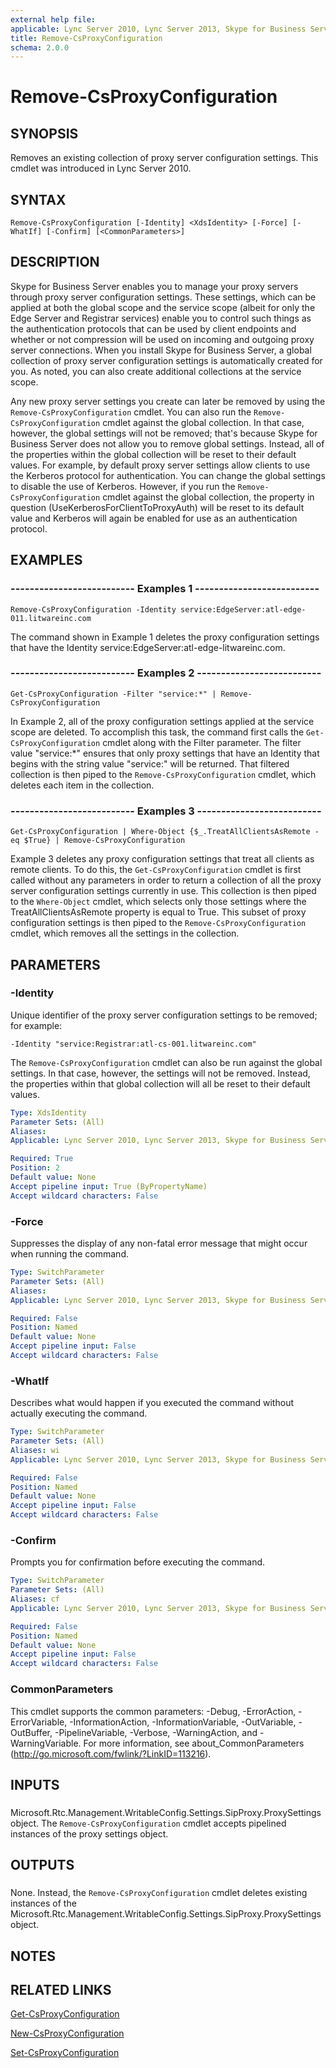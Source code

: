 ```yaml
---
external help file: 
applicable: Lync Server 2010, Lync Server 2013, Skype for Business Server 2015, Skype for Business Server 2019
title: Remove-CsProxyConfiguration
schema: 2.0.0
---
```


# Remove-CsProxyConfiguration

## SYNOPSIS
Removes an existing collection of proxy server configuration settings.
This cmdlet was introduced in Lync Server 2010.


## SYNTAX

```
Remove-CsProxyConfiguration [-Identity] <XdsIdentity> [-Force] [-WhatIf] [-Confirm] [<CommonParameters>]
```


## DESCRIPTION
Skype for Business Server enables you to manage your proxy servers through proxy server configuration settings.
These settings, which can be applied at both the global scope and the service scope (albeit for only the Edge Server and Registrar services) enable you to control such things as the authentication protocols that can be used by client endpoints and whether or not compression will be used on incoming and outgoing proxy server connections.
When you install Skype for Business Server, a global collection of proxy server configuration settings is automatically created for you.
As noted, you can also create additional collections at the service scope.

Any new proxy server settings you create can later be removed by using the `Remove-CsProxyConfiguration` cmdlet.
You can also run the `Remove-CsProxyConfiguration` cmdlet against the global collection.
In that case, however, the global settings will not be removed; that's because Skype for Business Server does not allow you to remove global settings.
Instead, all of the properties within the global collection will be reset to their default values.
For example, by default proxy server settings allow clients to use the Kerberos protocol for authentication.
You can change the global settings to disable the use of Kerberos.
However, if you run the `Remove-CsProxyConfiguration` cmdlet against the global collection, the property in question (UseKerberosForClientToProxyAuth) will be reset to its default value and Kerberos will again be enabled for use as an authentication protocol.


## EXAMPLES

### -------------------------- Examples 1 --------------------------
```
Remove-CsProxyConfiguration -Identity service:EdgeServer:atl-edge-011.litwareinc.com
```

The command shown in Example 1 deletes the proxy configuration settings that have the Identity service:EdgeServer:atl-edge-litwareinc.com.


### -------------------------- Examples 2 --------------------------
```
Get-CsProxyConfiguration -Filter "service:*" | Remove-CsProxyConfiguration
```

In Example 2, all of the proxy configuration settings applied at the service scope are deleted.
To accomplish this task, the command first calls the `Get-CsProxyConfiguration` cmdlet along with the Filter parameter.
The filter value "service:*" ensures that only proxy settings that have an Identity that begins with the string value "service:" will be returned.
That filtered collection is then piped to the `Remove-CsProxyConfiguration` cmdlet, which deletes each item in the collection.


### -------------------------- Examples 3 --------------------------
```
Get-CsProxyConfiguration | Where-Object {$_.TreatAllClientsAsRemote -eq $True} | Remove-CsProxyConfiguration
```

Example 3 deletes any proxy configuration settings that treat all clients as remote clients.
To do this, the `Get-CsProxyConfiguration` cmdlet is first called without any parameters in order to return a collection of all the proxy server configuration settings currently in use.
This collection is then piped to the `Where-Object` cmdlet, which selects only those settings where the TreatAllClientsAsRemote property is equal to True.
This subset of proxy configuration settings is then piped to the `Remove-CsProxyConfiguration` cmdlet, which removes all the settings in the collection.


## PARAMETERS

### -Identity
Unique identifier of the proxy server configuration settings to be removed; for example:

`-Identity "service:Registrar:atl-cs-001.litwareinc.com"`

The `Remove-CsProxyConfiguration` cmdlet can also be run against the global settings.
In that case, however, the settings will not be removed.
Instead, the properties within that global collection will all be reset to their default values.


```yaml
Type: XdsIdentity
Parameter Sets: (All)
Aliases: 
Applicable: Lync Server 2010, Lync Server 2013, Skype for Business Server 2015

Required: True
Position: 2
Default value: None
Accept pipeline input: True (ByPropertyName)
Accept wildcard characters: False
```

### -Force
Suppresses the display of any non-fatal error message that might occur when running the command.

```yaml
Type: SwitchParameter
Parameter Sets: (All)
Aliases: 
Applicable: Lync Server 2010, Lync Server 2013, Skype for Business Server 2015

Required: False
Position: Named
Default value: None
Accept pipeline input: False
Accept wildcard characters: False
```

### -WhatIf
Describes what would happen if you executed the command without actually executing the command.

```yaml
Type: SwitchParameter
Parameter Sets: (All)
Aliases: wi
Applicable: Lync Server 2010, Lync Server 2013, Skype for Business Server 2015

Required: False
Position: Named
Default value: None
Accept pipeline input: False
Accept wildcard characters: False
```

### -Confirm
Prompts you for confirmation before executing the command.

```yaml
Type: SwitchParameter
Parameter Sets: (All)
Aliases: cf
Applicable: Lync Server 2010, Lync Server 2013, Skype for Business Server 2015

Required: False
Position: Named
Default value: None
Accept pipeline input: False
Accept wildcard characters: False
```

### CommonParameters
This cmdlet supports the common parameters: -Debug, -ErrorAction, -ErrorVariable, -InformationAction, -InformationVariable, -OutVariable, -OutBuffer, -PipelineVariable, -Verbose, -WarningAction, and -WarningVariable. For more information, see about_CommonParameters (http://go.microsoft.com/fwlink/?LinkID=113216).

## INPUTS

###  
Microsoft.Rtc.Management.WritableConfig.Settings.SipProxy.ProxySettings object.
The `Remove-CsProxyConfiguration` cmdlet accepts pipelined instances of the proxy settings object.

## OUTPUTS

###  
None.
Instead, the `Remove-CsProxyConfiguration` cmdlet deletes existing instances of the Microsoft.Rtc.Management.WritableConfig.Settings.SipProxy.ProxySettings object.

## NOTES

## RELATED LINKS

[Get-CsProxyConfiguration](Get-CsProxyConfiguration.md)

[New-CsProxyConfiguration](New-CsProxyConfiguration.md)

[Set-CsProxyConfiguration](Set-CsProxyConfiguration.md)
